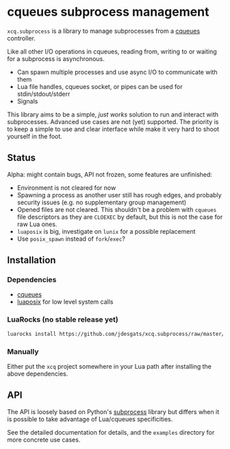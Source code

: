 # cqueues subprocess management

`xcq.subprocess` is a library to manage subprocesses from a [cqueues][cq]
controller.

Like all other I/O operations in cqueues, reading from, writing to or waiting
for a subprocess is asynchronous.

* Can spawn multiple processes and use async I/O to communicate with them
* Lua file handles, cqueues socket, or pipes can be used for stdin/stdout/stderr
* Signals

This library aims to be a simple, *just works* solution to run and interact
with subprocesses. Advanced use cases are not (yet) supported. The priority
is to keep a simple to use and clear interface while make it very hard to shoot
yourself in the foot.

Status
------

Alpha: might contain bugs, API not frozen, some features are unfinished:

* Environment is not cleared for now
* Spawning a process as another user still has rough edges, and probably
  security issues (e.g. no supplementary group management)
* Opened files are not cleared. This shouldn't be a problem with `cqueues`
  file descriptors as they are `CLOEXEC` by default, but this is not the
  case for raw Lua ones.
* `luaposix` is big, investigate on `lunix` for a possible replacement
* Use `posix_spawn` instead of `fork`/`exec`?

Installation
------------

### Dependencies

* [cqueues][cq]
* [luaposix][luaposix] for low level system calls

### LuaRocks (no stable release yet)

```sh
luarocks install https://github.com/jdesgats/xcq.subprocess/raw/master/xcq-subprocess-scm-1.rockspec
```

### Manually

Either put the `xcq` project somewhere in your Lua path after installing the
above dependencies.

API
---

The API is loosely based on Python's [subprocess][py] library but differs
when it is possible to take advantage of Lua/cqueues specificities.

See the detailed documentation for details, and the `examples` directory for
more concrete use cases.

[cq]: http://25thandclement.com/~william/projects/cqueues.html
[py]: https://docs.python.org/3/library/subprocess.html
[luaposix]: https://github.com/luaposix/luaposix


